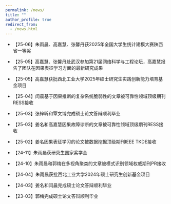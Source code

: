 ```yaml
---
permalink: /news/
title: ""
author_profile: true
redirect_from: 
  - /news.html
---
```


- 【25-06】朱雨晨、高嘉慧、张馨丹获2025年全国大学生统计建模大赛陕西省一等奖

- 【25-05】高嘉慧、张馨丹赴武汉参加第21届网络科学与工程论坛，高嘉慧报告了团队在因果表征学习方面的最新研究成果

- 【25-05】高嘉慧获批西北工业大学2025年硕士研究生实践创新能力培育基金项目

- 【25-04】闫晨基于因果推断的复杂系统脆弱性的文章被可靠性领域顶级期刊RESS接收

- 【25-03】张梓昕和覃文博完成硕士论文答辩顺利毕业

- 【25-03】姜名和高嘉慧因果故障诊断的文章被可靠性领域顶级期刊RESS接收

- 【25-02】姜名因果表征学习的论文被数据挖掘顶级期刊IEEE TKDE接收

- 【24-11】朱雨晨获研究生国家奖学金

- 【24-10】朱雨晨和郭梅在多视角聚类的文章被模式识别领域权威期刊PR接收

- 【24-04】朱雨晨获批西北工业大学2024年硕士研究生创新基金项目

- 【24-03】姜名和闫晨完成硕士论文答辩顺利毕业

- 【23-03】郭梅完成硕士论文答辩顺利毕业

  

  

  

